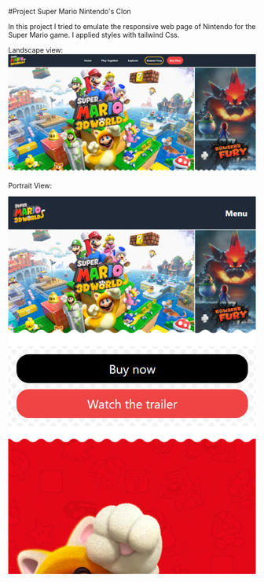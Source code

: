 #Project Super Mario Nintendo's Clon

In this project I tried to emulate the responsive web page of Nintendo for the Super Mario game. 
I applied styles with tailwind Css.

Landscape view:
![lanscape](https://raw.githubusercontent.com/drakarisbelen/nintendo_supermario_clon/master/public/img/landscape.PNG)

Portrait View:

![lanscape](https://raw.githubusercontent.com/drakarisbelen/nintendo_supermario_clon/master/public/img/portrait.PNG)
